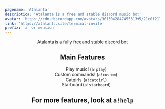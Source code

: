 ```yaml
---
pagename: 'Atalanta'
description: 'Atalanta is a free and stable discord music bot'
avatar: 'https://cdn.discordapp.com/avatars/301504284745531395/21c0f2173cbe431c4df891dd17111b19.png'
link: 'https://atalanta.site/terminal-invite'
prefix: 'a! or mention'
---
```

<style>
#bot-details-page .shapes-1 {visibility: hidden}
#bot-info {
    background-color: #ffffffa1;
    box-shadow: 4px 4px 0 0 #424f80, inset 4px 4px 0 0 rgba(204, 214, 248, 0.8), inset -4px -4px 0 0 #a5b3e6;
}

#bot-stats {
    background-color: #ffffffa1;
    box-shadow: 4px 4px 0 0 #424f80, inset 4px 4px 0 0 rgba(204, 214, 248, 0.8), inset -4px -4px 0 0 #a5b3e6;
}

.bot-img {
    background-color: #ffffff;
    box-shadow: 8px 8px 4px 0 #424f80, -4px -4px 4px 0 #424f80, 8px -4px 4px 0 #424f80, -4px 8px 4px 0 #424f80;
    border-radius: 10px;
	animation: float 6s ease-in-out infinite;
}
@keyframes float {
	0% {
		transform: translatey(0px);
	}
\nn	50% {
		transform: translatey(-10px);
	}
	100% {
		transform: translatey(0px);
	}
}

.bot-img img {
    border-radius: 10%;

}

.longdescription .content {
    border-radius: 10px;
  background-color: #ffffffa1
}

.lngdsc {
    text-align: center;
}  

body:before {
    content: "";
    position: fixed;
    left: 0;
    right: 0;
    z-index: -1;
    display: block;
    background-image: url("https://definitely-not-a-sketchy.host/atalanta/background.jpg");
    width: 100%;
    height: 100%;
    background-size: cover;
    background-repeat: no-repeat;
    background-position: center;
    -webkit-filter: blur(2px);
    -moz-filter: blur(2px);
    -o-filter: blur(2px);
    -ms-filter: blur(2px);
    filter: blur(2px);
}
.botpagebutton {
    background: #f5f5f5;
    color: black;
}
.atag {
    background: #f5f5f5;
    color: black;
}
    #bot-details-page .page-title {
        width: 0;
        height: 0;
        visibility: hidden;
    }
    #bot-details-page .bot-img {
    background: transparent;
    box-shadow: none !important;
}
</style>
<body>
<div class="lngdsc">
Atalanta is a fully free and stable discord bot

<h2>Main Features</h2>

<ul style="list-style-type: none;">
<li>Play music! (<code>a!play</code>)</li>
<li>Custom commands! (<code>a!custom</code>)</li>
<li>Catgirls! (<code>a!catgirl</code>)</li>
<li>Starboard (<code>a!starboard</code>)</li>
</ul>

<h2>For more features, look at <code>a!help</code></h2>
</div>
</body>
<!--
This data was imported from ls.terminal.ink
-->
